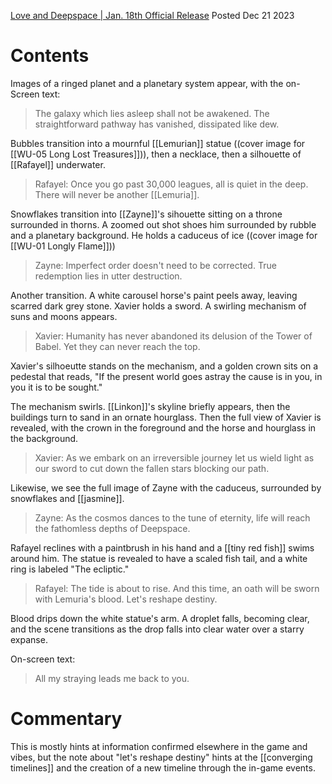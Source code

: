[Love and Deepspace | Jan. 18th Official Release](https://www.youtube.com/watch?v=1ux9MnnUPqo)
Posted Dec 21 2023

# Contents

Images of a ringed planet and a planetary system appear, with the on-Screen text:
> The galaxy which lies asleep shall not be awakened.
> The straightforward pathway has vanished, dissipated like dew.

Bubbles transition into a mournful [[Lemurian]] statue ((cover image for [[WU-05 Long Lost Treasures]])), then a necklace, then a silhouette of [[Rafayel]] underwater.
> Rafayel: Once you go past 30,000 leagues, all is quiet in the deep. There will never be another [[Lemuria]].

Snowflakes transition into [[Zayne]]'s sihouette sitting on a throne surrounded in thorns. A zoomed out shot shoes him surrounded by rubble and a planetary background. He holds a caduceus of ice ((cover image for  [[WU-01 Longly Flame]]))
> Zayne: Imperfect order doesn't need to be corrected. True redemption lies in utter destruction.

Another transition. A white carousel horse's paint peels away, leaving scarred dark grey stone. Xavier holds a sword. A swirling mechanism of suns and moons appears.
> Xavier: Humanity has never abandoned its delusion of the Tower of Babel. Yet they can never reach the top.

Xavier's silhoeutte stands on the mechanism, and a golden crown sits on a pedestal that reads, "If the present world goes astray the cause is in you, in you it is to be sought."

The mechanism swirls. [[Linkon]]'s skyline briefly appears, then the buildings turn to sand in an ornate hourglass. Then the full view of Xavier is revealed, with the crown in the foreground and the horse and hourglass in the background.

> Xavier: As we embark on an irreversible journey let us wield light as our sword to cut down the fallen stars blocking our path.

Likewise, we see the full image of Zayne with the caduceus, surrounded by snowflakes and [[jasmine]].
> Zayne: As the cosmos dances to the tune of eternity, life will reach the fathomless depths of Deepspace.

Rafayel reclines with a paintbrush in his hand and a [[tiny red fish]] swims around him. The statue is revealed to have a scaled fish tail, and a white ring is labeled "The ecliptic."
> Rafayel: The tide is about to rise. And this time, an oath will be sworn with Lemuria's blood. Let's reshape destiny.

Blood drips down the white statue's arm. A droplet falls, becoming clear, and the scene transitions as the drop falls into clear water over a starry expanse.

On-screen text:
> All my straying leads me back to you.


# Commentary
This is mostly hints at information confirmed elsewhere in the game and vibes, but the note about "let's reshape destiny" hints at the [[converging timelines]] and the creation of a new timeline through the in-game events.